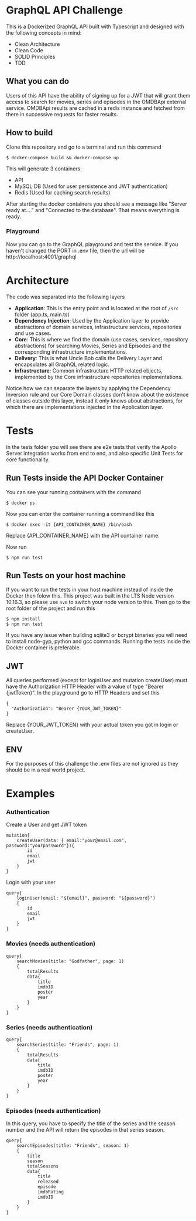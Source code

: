 # GraphQL API Challenge

This is a Dockerized GraphQL API built with Typescript and designed with the following concepts in mind:
* Clean Architecture
* Clean Code
* SOLID Principles
* TDD

## What you can do
Users of this API have the ability of signing up for a JWT that will grant them access to search for movies, series and episodes in the OMDBApi external service.
OMDBApi results are cached in a redis instance and fetched from there in successive requests for faster results.

## How to build
Clone this repository and go to a terminal and run this command
```
$ docker-compose build && docker-compose up
```
This will generate 3 containers:
* API
* MySQL DB (Used for user persistence and JWT authentication)
* Redis (Used for caching search results)

After starting the docker containers you should see a message like "Server ready at...." and "Connected to the database". That means everything is ready.

### Playground
Now you can go to the GraphQL playground and test the service. If you haven't changed the PORT in .env file, then the url will be http://localhost:4001/graphql

# Architecture
The code was separated into the following layers
* **Application**: This is the entry point and is located at the root of `/src` folder (app.ts, main.ts)
* **Dependency Injection**: Used by the Application layer to provide abstractions of domain services, infrastructure services, repositories and use cases.
* **Core**: This is where we find the domain (use cases, services, repository abstractions) for searching Movies, Series and Episodes and the corresponding infrastructure implementations.
* **Delivery**: This is what Uncle Bob calls the Delivery Layer and encapsulates all GraphQL related logic.
* **Infrastructure**: Common infrastructure HTTP related objects, implemented by the Core infrastructure repositories implementations.

Notice how we can separate the layers by applying the Dependency Inversion rule and our Core Domain classes don't know about the existence of classes outside this layer, instead it only knows about abstractions, for which there are implementations injected in the Application layer. 


# Tests
In the tests folder you will see there are e2e tests that verify the Apollo Server integration works from end to end, and also specific Unit Tests for core functionality.

## Run Tests inside the API Docker Container
You can see your running containers with the command
```
$ docker ps
```
Now you can enter the container running a command like this
```
$ docker exec -it {API_CONTAINER_NAME} /bin/bash
```
Replace {API_CONTAINER_NAME} with the API container name.

Now run
```
$ npm run test
```

## Run Tests on your host machine
If you want to run the tests in your host machine instead of inside the Docker then folow this.
This project was built in the LTS Node version 10.16.3, so please use `nvm` to switch your node version to this.
Then go to the root folder of the project and run this
```
$ npm install
$ npm run test
```

If you have any issue when building sqlite3 or bcrypt binaries you will need to install node-gyp, python and gcc commands. Running the tests inside the Docker container is preferable.

## JWT
All queries performed (except for loginUser and mutation createUser) must have the Authorization HTTP Header with a value of type "Bearer {jwtToken}".
In the playground go to HTTP Headers and set this
```
{
  "Authorization": "Bearer {YOUR_JWT_TOKEN}"
}
```
Replace {YOUR_JWT_TOKEN} with your actual token you got in login or createUser.

## ENV
For the purposes of this challenge the .env files are not ignored as they should be in a real world project.

# Examples

### Authentication
Create a User and get JWT token
```
mutation{
    createUser(data: { email:"your@email.com", password:"yourpassword"}){
        id
        email
        jwt
    }
}
```

Login with your user
```
query{
    loginUser(email: "${email}", password: "${password}")
    {
        id
        email
        jwt
    }
}
```

### Movies (needs authentication)
```
query{
    searchMovies(title: "Godfather", page: 1) 
    {
        totalResults
        data{
            title
            imdbID
            poster
            year
        }
    }
}
```

### Series (needs authentication)
```
query{
    searchSeries(title: "Friends", page: 1) 
    {
        totalResults
        data{
            title
            imdbID
            poster
            year
        }
    }
}
```

### Episodes (needs authentication)
In this query, you have to specify the title of the series and the season number and the API will return the episodes in that series season.
```
query{
    searchEpisodes(title: "Friends", season: 1) 
    {
        title
        season
        totalSeasons
        data{
            title
            released
            episode
            imdbRating
            imdbID
        }
    }
}
```